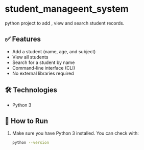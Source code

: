 # student_manageent_system
python project to add , view and search student records.
## ✅ Features

- Add a student (name, age, and subject)
- View all students
- Search for a student by name
- Command-line interface (CLI)
- No external libraries required

## 🛠️ Technologies

- Python 3

## 🚀 How to Run

1. Make sure you have Python 3 installed. You can check with:
   ```bash
   python --version
